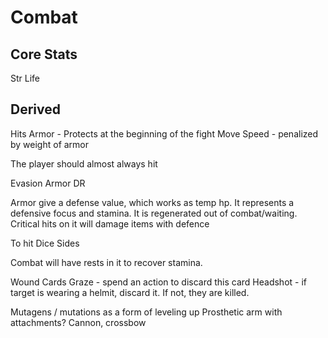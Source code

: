 # Combat

## Core Stats

Str
Life

## Derived

Hits
Armor - Protects at the beginning of the fight
Move Speed - penalized by weight of armor


The player should almost always hit

Evasion
Armor DR

Armor give a defense value, which works as temp hp. It represents a defensive focus and stamina. It is regenerated out of combat/waiting.
Critical hits on it will damage items with defence

To hit
Dice
Sides


Combat will have rests in it to recover stamina.

Wound Cards
  Graze - spend an action to discard this card
  Headshot - if target is wearing a helmit, discard it.  If not, they are killed.
  
Mutagens / mutations as a form of leveling up
Prosthetic arm with attachments? Cannon, crossbow